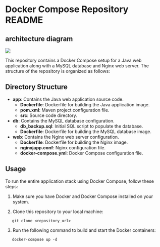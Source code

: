 # Docker Compose Repository README
## architecture diagram
![](https://github.com/ashnike/spring_compose/blob/main/new.GIF)

This repository contains a Docker Compose setup for a Java web application along with a MySQL database and Nginx web server. The structure of the repository is organized as follows:

## Directory Structure

- **app**: Contains the Java web application source code.
  - **Dockerfile**: Dockerfile for building the Java application image.
  - **pom.xml**: Maven project configuration file.
  - **src**: Source code directory.
- **db**: Contains the MySQL database configuration.
  - **db_backup.sql**: Initial SQL script to populate the database.
  - **Dockerfile**: Dockerfile for building the MySQL database image.
- **web**: Contains the Nginx web server configuration.
  - **Dockerfile**: Dockerfile for building the Nginx image.
  - **nginxjapp.conf**: Nginx configuration file.
  - **docker-compose.yml**: Docker Compose configuration file.
## Usage

To run the entire application stack using Docker Compose, follow these steps:

1. Make sure you have Docker and Docker Compose installed on your system.

2. Clone this repository to your local machine:
```
   git clone <repository_url>
```
3. Run the following command to build and start the Docker containers:
```
   docker-compose up -d
``` 
